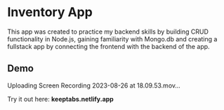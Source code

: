 # Inventory App
This app was created to practice my backend skills by building CRUD functionality in Node.js, gaining familiarity with Mongo.db and creating a fullstack app by connecting the frontend with the backend of the app. 


## Demo



Uploading Screen Recording 2023-08-26 at 18.09.53.mov…




Try it out here: **keeptabs.netlify.app**

